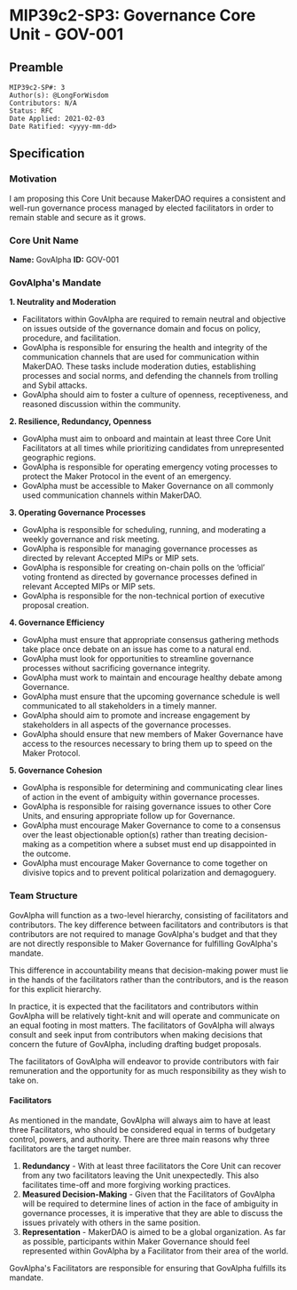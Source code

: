 # MIP39c2-SP3: Governance Core Unit - GOV-001

## Preamble

```
MIP39c2-SP#: 3
Author(s): @LongForWisdom
Contributors: N/A
Status: RFC
Date Applied: 2021-02-03
Date Ratified: <yyyy-mm-dd>
```

## Specification
    
### Motivation

I am proposing this Core Unit because MakerDAO requires a consistent and well-run governance process managed by elected facilitators in order to remain stable and secure as it grows.
    
### Core Unit Name

**Name:** GovAlpha
**ID:** GOV-001

### GovAlpha's Mandate

**1. Neutrality and Moderation**
- Facilitators within GovAlpha are required to remain neutral and objective on issues outside of the governance domain and focus on policy, procedure, and facilitation.
- GovAlpha is responsible for ensuring the health and integrity of the communication channels that are used for communication within MakerDAO. These tasks include moderation duties, establishing processes and social norms, and defending the channels from trolling and Sybil attacks.
- GovAlpha should aim to foster a culture of openness, receptiveness, and reasoned discussion within the community.

**2. Resilience, Redundancy, Openness**
- GovAlpha must aim to onboard and maintain at least three Core Unit Facilitators at all times while prioritizing candidates from unrepresented geographic regions.
- GovAlpha is responsible for operating emergency voting processes to protect the Maker Protocol in the event of an emergency.
- GovAlpha must be accessible to Maker Governance on all commonly used communication channels within MakerDAO.

**3. Operating Governance Processes**
- GovAlpha is responsible for scheduling, running, and moderating a weekly governance and risk meeting.
- GovAlpha is responsible for managing governance processes as directed by relevant Accepted MIPs or MIP sets. 
- GovAlpha is responsible for creating on-chain polls on the ‘official’ voting frontend as directed by governance processes defined in relevant Accepted MIPs or MIP sets.
- GovAlpha is responsible for the non-technical portion of executive proposal creation.

**4. Governance Efficiency**
- GovAlpha must ensure that appropriate consensus gathering methods take place once debate on an issue has come to a natural end.
- GovAlpha must look for opportunities to streamline governance processes without sacrificing governance integrity. 
- GovAlpha must work to maintain and encourage healthy debate among Governance.
- GovAlpha must ensure that the upcoming governance schedule is well communicated to all stakeholders in a timely manner.
- GovAlpha should aim to promote and increase engagement by stakeholders in all aspects of the governance processes. 
- GovAlpha should ensure that new members of Maker Governance have access to the resources necessary to bring them up to speed on the Maker Protocol.

**5. Governance Cohesion**
- GovAlpha is responsible for determining and communicating clear lines of action in the event of ambiguity within governance processes.
- GovAlpha is responsible for raising governance issues to other Core Units, and ensuring appropriate follow up for Governance. 
- GovAlpha must encourage Maker Governance to come to a consensus over the least objectionable option(s) rather than treating decision-making as a competition where a subset must end up disappointed in the outcome. 
- GovAlpha must encourage Maker Governance to come together on divisive topics and to prevent political polarization and demagoguery. 

### Team Structure

GovAlpha will function as a two-level hierarchy, consisting of facilitators and contributors. The key difference between facilitators and contributors is that contributors are not required to manage GovAlpha's budget and that they are not directly responsible to Maker Governance for fulfilling GovAlpha's mandate. 

This difference in accountability means that decision-making power must lie in the hands of the facilitators rather than the contributors, and is the reason for this explicit hierarchy. 

In practice, it is expected that the facilitators and contributors within GovAlpha will be relatively tight-knit and will operate and communicate on an equal footing in most matters. The facilitators of GovAlpha will always consult and seek input from contributors when making decisions that concern the future of GovAlpha, including drafting budget proposals.

The facilitators of GovAlpha will endeavor to provide contributors with fair remuneration and the opportunity for as much responsibility as they wish to take on.

#### Facilitators 

 As mentioned in the mandate, GovAlpha will always aim to have at least three Facilitators, who should be considered equal in terms of budgetary control, powers, and authority. There are three main reasons why three facilitators are the target number.
1. **Redundancy** - With at least three facilitators the Core Unit can recover from any two facilitators leaving the Unit unexpectedly. This also facilitates time-off and more forgiving working practices.
2. **Measured Decision-Making** - Given that the Facilitators of GovAlpha will be required to determine lines of action in the face of ambiguity in governance processes, it is imperative that they are able to discuss the issues privately with others in the same position.
3. **Representation** - MakerDAO is aimed to be a global organization. As far as possible, participants within Maker Governance should feel represented within GovAlpha by a Facilitator from their area of the world.

GovAlpha's Facilitators are responsible for ensuring that GovAlpha fulfills its mandate.
